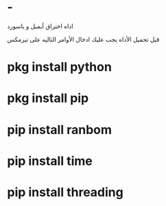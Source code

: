 # -
اداه اختراق أيميل و باسورد 

قبل تحميل الأداه يجب عليك ادخال الأوامر التاليه على تيرمكس 
# pkg install python

# pkg install pip 

# pip install ranbom 

# pip install time 

# pip install threading

